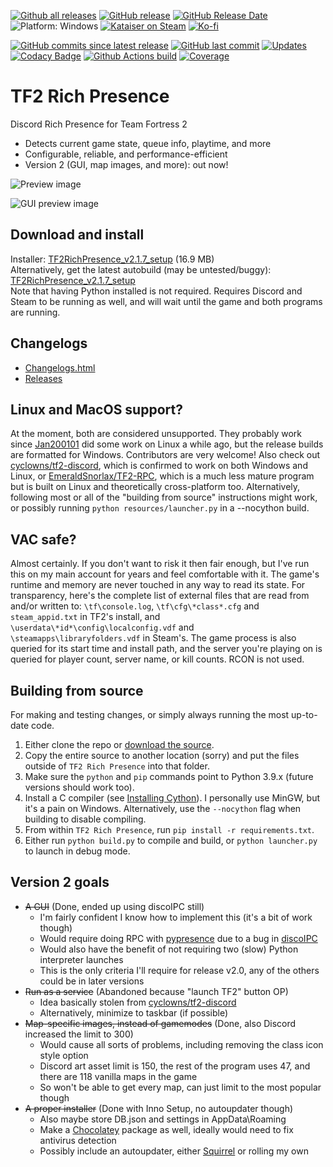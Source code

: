[![Github all releases](https://img.shields.io/github/downloads/Kataiser/tf2-rich-presence/total.svg)](https://GitHub.com/Kataiser/tf2-rich-presence/releases/)
[![GitHub release](https://img.shields.io/github/release/Kataiser/tf2-rich-presence.svg)](https://GitHub.com/Kataiser/tf2-rich-presence/releases/)
[![GitHub Release Date](https://img.shields.io/github/release-date/Kataiser/tf2-rich-presence.svg)](https://GitHub.com/Kataiser/tf2-rich-presence/releases/)
![Platform: Windows](https://img.shields.io/badge/platform-Windows-lightgrey?cacheSeconds=100000)
[![Kataiser on Steam](https://img.shields.io/badge/Steam-Kataiser-blue?logo=Steam)](https://steamcommunity.com/id/mechkataiser)
[![Ko-fi](https://img.shields.io/badge/Ko--fi-Kataiser-29ABE0?logo=Ko-fi)](https://ko-fi.com/kataiser)

[![GitHub commits since latest release](https://img.shields.io/github/commits-since/Kataiser/tf2-rich-presence/latest)](https://github.com/Kataiser/tf2-rich-presence/commits/master)
[![GitHub last commit](https://img.shields.io/github/last-commit/Kataiser/tf2-rich-presence.svg)](https://github.com/Kataiser/tf2-rich-presence/commits/master)
[![Updates](https://pyup.io/repos/github/Kataiser/tf2-rich-presence/shield.svg)](https://pyup.io/repos/github/Kataiser/tf2-rich-presence/)
[![Codacy Badge](https://api.codacy.com/project/badge/Grade/18a048d3a05e4815b247d886abef575f)](https://www.codacy.com/app/Kataiser/tf2-rich-presence?utm_source=github.com&amp;utm_medium=referral&amp;utm_content=Kataiser/tf2-rich-presence&amp;utm_campaign=Badge_Grade)
[![Github Actions build](https://img.shields.io/github/actions/workflow/status/Kataiser/tf2-rich-presence/Tests.CD.yml?branch=master)](https://github.com/Kataiser/tf2-rich-presence/actions?query=workflow%3A%22Tests+%26+CD%22)
[![Coverage](https://codecov.io/gh/Kataiser/tf2-rich-presence/branch/master/graph/badge.svg?token=HOWNMW0tXB)](https://codecov.io/gh/Kataiser/tf2-rich-presence)

# TF2 Rich Presence
Discord Rich Presence for Team Fortress 2
- Detects current game state, queue info, playtime, and more
- Configurable, reliable, and performance-efficient
- Version 2 (GUI, map images, and more): out now!

![Preview image](preview.png)

![GUI preview image](gui%20preview.webp)

## Download and install
Installer: [TF2RichPresence_v2.1.7_setup](https://github.com/Kataiser/tf2-rich-presence/releases/download/v2.1.7/TF2RichPresence_v2.1.7_setup.exe) (16.9 MB)  
Alternatively, get the latest autobuild (may be untested/buggy): [TF2RichPresence_v2.1.7_setup](https://nightly.link/Kataiser/tf2-rich-presence/workflows/Tests.CD/master/TF2RichPresence_v2.1.7_setup.exe.zip)  
Note that having Python installed is not required. Requires Discord and Steam to be running as well, and will wait until the game and both programs are running.

## Changelogs
- [Changelogs.html](https://htmlpreview.github.io/?https://github.com/Kataiser/tf2-rich-presence/blob/master/Changelogs.html)
- [Releases](https://github.com/Kataiser/tf2-rich-presence/releases)

## Linux and MacOS support?
At the moment, both are considered unsupported. They probably work since [Jan200101](https://github.com/Jan200101) did some work on Linux a while ago, but the release builds are formatted for Windows. Contributors are very welcome! Also check out [cyclowns/tf2-discord](https://github.com/cyclowns/tf2-discord), which is confirmed to work on both Windows and Linux, or [EmeraldSnorlax/TF2-RPC](https://github.com/EmeraldSnorlax/TF2-RPC), which is a much less mature program but is built on Linux and theoretically cross-platform too. Alternatively, following most or all of the "building from source" instructions might work, or possibly running `python resources/launcher.py` in a --nocython build.

## VAC safe?
Almost certainly. If you don't want to risk it then fair enough, but I've run this on my main account for years and feel comfortable with it. The game's runtime and memory are never touched in any way to read its state. For transparency, here's the complete list of external files that are read from and/or written to: `\tf\console.log`, `\tf\cfg\*class*.cfg` and `steam_appid.txt` in TF2's install, and `\userdata\*id*\config\localconfig.vdf` and `\steamapps\libraryfolders.vdf` in Steam's. The game process is also queried for its start time and install path, and the server you're playing on is queried for player count, server name, or kill counts. RCON is not used.

## Building from source
For making and testing changes, or simply always running the most up-to-date code.
1. Either clone the repo or [download the source](https://github.com/Kataiser/tf2-rich-presence/archive/master.zip).
2. Copy the entire source to another location (sorry) and put the files outside of `TF2 Rich Presence` into that folder.
3. Make sure the `python` and `pip` commands point to Python 3.9.x (future versions should work too).
4. Install a C compiler (see [Installing Cython](http://docs.cython.org/en/latest/src/quickstart/install.html)). I personally use MinGW, but it's a pain on Windows. Alternatively, use the `--nocython` flag when building to disable compiling.
5. From within `TF2 Rich Presence`, run `pip install -r requirements.txt`.
6. Either run `python build.py` to compile and build, or `python launcher.py` to launch in debug mode.

## Version 2 goals
- ~~A GUI~~ (Done, ended up using discoIPC still)
	- I'm fairly confident I know how to implement this (it's a bit of work though)
	- Would require doing RPC with [pypresence](https://github.com/qwertyquerty/pypresence) due to a bug in [discoIPC](https://github.com/k3rn31p4nic/discoIPC)
	- Would also have the benefit of not requiring two (slow) Python interpreter launches
	- This is the only criteria I'll require for release v2.0, any of the others could be in later versions
- ~~Run as a service~~ (Abandoned because "launch TF2" button OP)
	- Idea basically stolen from [cyclowns/tf2-discord](https://github.com/cyclowns/tf2-discord)
	- Alternatively, minimize to taskbar (if possible)
- ~~Map-specific images, instead of gamemodes~~ (Done, also Discord increased the limit to 300)
	- Would cause all sorts of problems, including removing the class icon style option
	- Discord art asset limit is 150, the rest of the program uses 47, and there are 118 vanilla maps in the game
	- So won't be able to get every map, can just limit to the most popular though
- ~~A proper installer~~ (Done with Inno Setup, no autoupdater though)
	- Also maybe store DB.json and settings in AppData\Roaming
	- Make a [Chocolatey](https://chocolatey.org/) package as well, ideally would need to fix antivirus detection
	- Possibly include an autoupdater, either [Squirrel](https://github.com/Squirrel/Squirrel.Windows) or rolling my own
